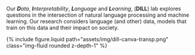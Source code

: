 Our _**D**ata_, _**I**nterpretability_, _**L**anguage_ and _**L**earning_, (**DILL**) lab explores questions in the intersection of natural language processing and machine learning.
Our research considers language (and other) data, models that train on this data and their impact on society.

<div class="row mt-3">
    <div class="col-sm mt-3 mt-md-0 caption">
        {% include figure.liquid path="assets/img/dill-canva-transp.png" class="img-fluid rounded z-depth-1"  %}
    </div>
</div>

